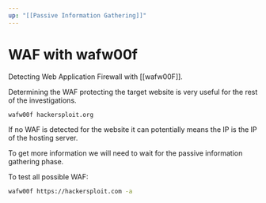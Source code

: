 ```yaml
---
up: "[[Passive Information Gathering]]"
---
```


# WAF with wafw00f

Detecting Web Application Firewall with [[wafw00F]].

Determining the WAF protecting the target website is very useful for the rest of the investigations.

```bash
wafw00f hackersploit.org
```

If no WAF is detected for the website it can potentially means the IP is the IP of the hosting server.

To get more information we will need to wait for the passive information gathering phase.

To test all possible WAF:

```bash
wafw00f https://hackersploit.com -a
```
